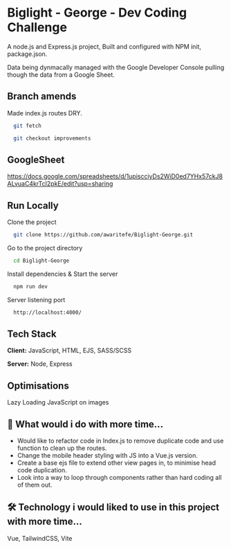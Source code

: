 # Biglight - George - Dev Coding Challenge

A node.js and Express.js project, Built and configured with NPM init, package.json.

Data being dynmacally managed with the Google Developer Console pulling though the data from a Google Sheet.

## Branch amends

Made index.js routes DRY.

```bash
  git fetch
```

```bash
  git checkout improvements
```


## GoogleSheet

https://docs.google.com/spreadsheets/d/1upiscciyDs2WiD0ed7YHx57ckJ8ALvuaC4krTcI2pkE/edit?usp=sharing

## Run Locally

Clone the project

```bash
  git clone https://github.com/awaritefe/Biglight-George.git
```

Go to the project directory

```bash
  cd Biglight-George
```

Install dependencies & Start the server

```bash
  npm run dev
```

Server listening port

```bash
  http://localhost:4000/
```

## Tech Stack

**Client:** JavaScript, HTML, EJS, SASS/SCSS

**Server:** Node, Express

## Optimisations

Lazy Loading JavaScript on images

## 🚀 What would i do with more time...

- Would like to refactor code in Index.js to remove duplicate code and use function to clean up the routes.
- Change the mobile header styling with JS into a Vue.js version.
- Create a base ejs file to extend other view pages in, to minimise head code duplication.
- Look into a way to loop through components rather than hard coding all of them out.

## 🛠 Technology i would liked to use in this project with more time...

Vue, TailwindCSS, Vite
